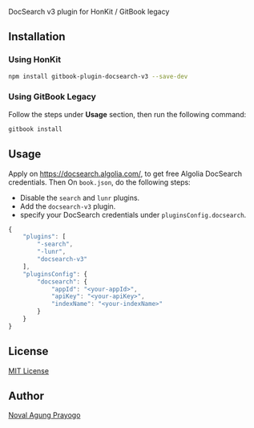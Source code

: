 DocSearch v3 plugin for HonKit / GitBook legacy

## Installation

### Using HonKit

```bash
npm install gitbook-plugin-docsearch-v3 --save-dev
```

### Using GitBook Legacy

Follow the steps under **Usage** section, then run the following command:

```bash
gitbook install
```

## Usage

Apply on https://docsearch.algolia.com/, to get free Algolia DocSearch credentials. Then On `book.json`, do the following steps:

- Disable the `search` and `lunr` plugins.
- Add the `docsearch-v3` plugin.
- specify your DocSearch credentials under `pluginsConfig.docsearch`.

```js
{
    "plugins": [
        "-search",
        "-lunr",
        "docsearch-v3"
    ],
    "pluginsConfig": {
        "docsearch": {
            "appId": "<your-appId>",
            "apiKey": "<your-apiKey>",
            "indexName": "<your-indexName>"
        }
    }
}
```

## License

[MIT License](LICENSE)

## Author

[Noval Agung Prayogo](mailto:hello@novalagung.com)
